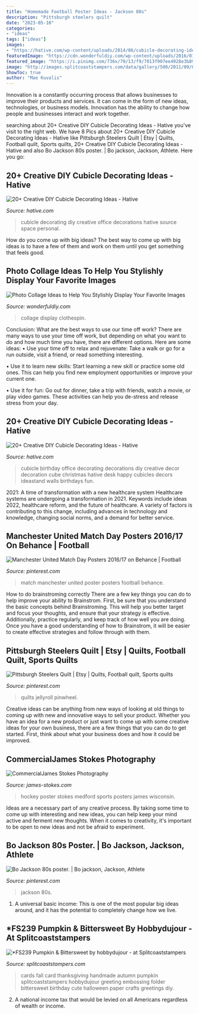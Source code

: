 ```yaml
---
title: "Homemade Football Poster Ideas - Jackson 80s"
description: "Pittsburgh steelers quilt"
date: "2023-05-10"
categories:
- "ideas"
tags: ["ideas"]
images:
- "https://hative.com/wp-content/uploads/2014/06/cubicle-decorating-ideas/14-office-cubicle-decorating-ideas.jpg"
featuredImage: "https://cdn.wonderfuldiy.com/wp-content/uploads/2016/01/Clothespin-Photo-Collage.jpg"
featured_image: "https://i.pinimg.com/736x/70/13/f9/7013f907ee4928e3b8993dcb030cee44.jpg"
image: "http://images.splitcoaststampers.com/data/gallery/500/2011/09/04/100_3540_by_hobbydujour.jpg"
ShowToc: true
author: "Mae Kuvalis"
---
```



Innovation is a constantly occurring process that allows businesses to improve their products and services. It can come in the form of new ideas, technologies, or business models. Innovation has the ability to change how people and businesses interact and work together.

	

		
searching about 20+ Creative DIY Cubicle Decorating Ideas - Hative you've visit to the right web. We have 8 Pics about 20+ Creative DIY Cubicle Decorating Ideas - Hative like Pittsburgh Steelers Quilt | Etsy | Quilts, Football quilt, Sports quilts, 20+ Creative DIY Cubicle Decorating Ideas - Hative and also Bo Jackson 80s poster. | Bo jackson, Jackson, Athlete. Here you go:
		
    
## 20+ Creative DIY Cubicle Decorating Ideas - Hative

<img loading=lazy src="https://hative.com/wp-content/uploads/2014/06/cubicle-decorating-ideas/18-office-cubicle-decorating-ideas.jpg" onerror="this.onerror=null;this.src='https://tse3.mm.bing.net/th?id=OIP.XeWUNp-WD1s-Jr989_AFiQHaJK&amp;pid=15.1';" alt="20+ Creative DIY Cubicle Decorating Ideas - Hative">

_Source: hative.com_

>cubicle decorating diy creative office decorations hative source space personal. 

	

How do you come up with big ideas?
The best way to come up with big ideas is to have a few of them and work on them until you get something that feels good.

    
## Photo Collage Ideas To Help You Stylishly Display Your Favorite Images

<img loading=lazy src="https://cdn.wonderfuldiy.com/wp-content/uploads/2016/01/Clothespin-Photo-Collage.jpg" onerror="this.onerror=null;this.src='https://tse1.mm.bing.net/th?id=OIP.BjjsPnFhSbqvgR9d6Q2MQwHaF-&amp;pid=15.1';" alt="Photo Collage Ideas to Help You Stylishly Display Your Favorite Images">

_Source: wonderfuldiy.com_

>collage display clothespin. 

	

Conclusion: What are the best ways to use our time off work?
There are many ways to use your time off work, but depending on what you want to do and how much time you have, there are different options. Here are some ideas: 
• Use your time off to relax and rejuvenate: Take a walk or go for a run outside, visit a friend, or read something interesting. 

• Use it to learn new skills: Start learning a new skill or practice some old ones. This can help you find new employment opportunities or improve your current one. 

• Use it for fun: Go out for dinner, take a trip with friends, watch a movie, or play video games. These activities can help you de-stress and release stress from your day.

    
## 20+ Creative DIY Cubicle Decorating Ideas - Hative

<img loading=lazy src="https://hative.com/wp-content/uploads/2014/06/cubicle-decorating-ideas/14-office-cubicle-decorating-ideas.jpg" onerror="this.onerror=null;this.src='https://tse2.mm.bing.net/th?id=OIP.dUqfod3d79Gb1u8tJGB9AgHaJ4&amp;pid=15.1';" alt="20+ Creative DIY Cubicle Decorating Ideas - Hative">

_Source: hative.com_

>cubicle birthday office decorating decorations diy creative decor decoration cube christmas hative desk happy cubicles decors ideastand walls birthdays fun. 

	

2021: A time of transformation with a new healthcare system
Healthcare systems are undergoing a transformation in 2021. Keywords include ideas 2022, healthcare reform, and the future of healthcare. A variety of factors is contributing to this change, including advances in technology and knowledge, changing social norms, and a demand for better service.

    
## Manchester United Match Day Posters 2016/17 On Behance | Football

<img loading=lazy src="https://i.pinimg.com/736x/36/9d/37/369d379282810a5cfb962e064a5d7ec7.jpg" onerror="this.onerror=null;this.src='https://tse3.mm.bing.net/th?id=OIP.QbLtVZxH1d1id7SnlvZXOQHaKd&amp;pid=15.1';" alt="Manchester United Match Day Posters 2016/17 on Behance | Football">

_Source: pinterest.com_

>match manchester united poster posters football behance. 

	

How to do brainstroming correctly
There are a few key things you can do to help improve your ability to Brainstrom. First, be sure that you understand the basic concepts behind Brainstroming. This will help you better target and focus your thoughts, and ensure that your strategy is effective. Additionally, practice regularly, and keep track of how well you are doing. Once you have a good understanding of how to Brainstrom, it will be easier to create effective strategies and follow through with them.

    
## Pittsburgh Steelers Quilt | Etsy | Quilts, Football Quilt, Sports Quilts

<img loading=lazy src="https://i.pinimg.com/736x/67/4b/74/674b741c84c577f53ec6cecbedc32566.jpg" onerror="this.onerror=null;this.src='https://tse4.mm.bing.net/th?id=OIP.YIraSUs6KGLvJGldbJ1FCgHaJ3&amp;pid=15.1';" alt="Pittsburgh Steelers Quilt | Etsy | Quilts, Football quilt, Sports quilts">

_Source: pinterest.com_

>quilts jellyroll pinwheel. 

	

Creative ideas can be anything from new ways of looking at old things to coming up with new and innovative ways to sell your product. Whether you have an idea for a new product or just want to come up with some creative ideas for your own business, there are a few things that you can do to get started. First, think about what your business does and how it could be improved.

    
## CommercialJames Stokes Photography

<img loading=lazy src="http://www.james-stokes.com/wp-content/uploads/2013/04/02-Girls-Hockey-Poster-Ideas-Medford-Wisconsin-James-Stokes-Photography.jpg" onerror="this.onerror=null;this.src='https://tse4.mm.bing.net/th?id=OIP.UtiNm451SvhbUDYiHZDVeAHaLB&amp;pid=15.1';" alt="CommercialJames Stokes Photography">

_Source: james-stokes.com_

>hockey poster stokes medford sports posters james wisconsin. 

	

Ideas are a necessary part of any creative process. By taking some time to come up with interesting and new ideas, you can help keep your mind active and ferment new thoughts. When it comes to creativity, it's important to be open to new ideas and not be afraid to experiment.

    
## Bo Jackson 80s Poster. | Bo Jackson, Jackson, Athlete

<img loading=lazy src="https://i.pinimg.com/736x/70/13/f9/7013f907ee4928e3b8993dcb030cee44.jpg" onerror="this.onerror=null;this.src='https://tse1.mm.bing.net/th?id=OIP.vp_00vzaYPY6-7HvDHbhKwHaLG&amp;pid=15.1';" alt="Bo Jackson 80s poster. | Bo jackson, Jackson, Athlete">

_Source: pinterest.com_

>jackson 80s. 

	

1. A universal basic income: This is one of the most popular big ideas around, and it has the potential to completely change how we live.

    
## *FS239 Pumpkin &amp; Bittersweet By Hobbydujour - At Splitcoaststampers

<img loading=lazy src="http://images.splitcoaststampers.com/data/gallery/500/2011/09/04/100_3540_by_hobbydujour.jpg" onerror="this.onerror=null;this.src='https://tse3.mm.bing.net/th?id=OIP.IZe0hzHpUO-B5DngTFPgGgAAAA&amp;pid=15.1';" alt="*FS239 Pumpkin &amp; Bittersweet by hobbydujour - at Splitcoaststampers">

_Source: splitcoaststampers.com_

>cards fall card thanksgiving handmade autumn pumpkin splitcoaststampers hobbydujour greeting embossing folder bittersweet birthday cute halloween paper crafts greetings diy. 

	

2. A national income tax that would be levied on all Americans regardless of wealth or income.

